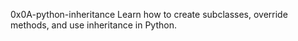 0x0A-python-inheritance
Learn how to create subclasses, override methods, and use inheritance in Python.

